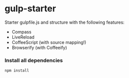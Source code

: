 gulp-starter
============

Starter gulpfile.js and structure with the following features:
- Compass
- LiveReload
- CoffeeScript (with source mapping!)
- Browserify (with Coffeeify)

### Install all dependencies
```
npm install
```
